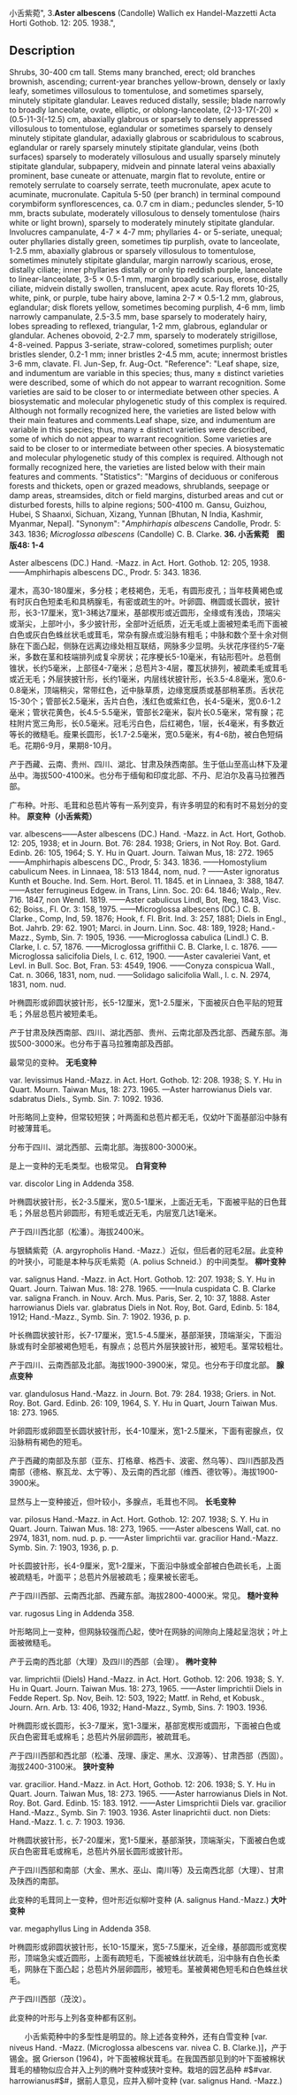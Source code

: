 小舌紫菀",
3.**Aster albescens** (Candolle) Wallich ex Handel-Mazzetti Acta Horti Gothob. 12: 205. 1938.",

## Description
Shrubs, 30-400 cm tall. Stems many branched, erect; old branches brownish, ascending; current-year branches yellow-brown, densely or laxly leafy, sometimes villosulous to tomentulose, and sometimes sparsely, minutely stipitate glandular. Leaves reduced distally, sessile; blade narrowly to broadly lanceolate, ovate, elliptic, or oblong-lanceolate, (2-)3-17(-20) × (0.5-)1-3(-12.5) cm, abaxially glabrous or sparsely to densely appressed villosulous to tomentulose, eglandular or sometimes sparsely to densely minutely stipitate glandular, adaxially glabrous or scabridulous to scabrous, eglandular or rarely sparsely minutely stipitate glandular, veins (both surfaces) sparsely to moderately villosulous and usually sparsely minutely stipitate glandular, subpapery, midvein and pinnate lateral veins abaxially prominent, base cuneate or attenuate, margin flat to revolute, entire or remotely serrulate to coarsely serrate, teeth mucronulate, apex acute to acuminate, mucronulate. Capitula 5-50 (per branch) in terminal compound corymbiform synflorescences, ca. 0.7 cm in diam.; peduncles slender, 5-10 mm, bracts subulate, moderately villosulous to densely tomentulose (hairs white or light brown), sparsely to moderately minutely stipitate glandular. Involucres campanulate, 4-7 × 4-7 mm; phyllaries 4- or 5-seriate, unequal; outer phyllaries distally green, sometimes tip purplish, ovate to lanceolate, 1-2.5 mm, abaxially glabrous or sparsely villosulous to tomentulose, sometimes minutely stipitate glandular, margin narrowly scarious, erose, distally ciliate; inner phyllaries distally or only tip reddish purple, lanceolate to linear-lanceolate, 3-5 × 0.5-1 mm, margin broadly scarious, erose, distally ciliate, midvein distally swollen, translucent, apex acute. Ray florets 10-25, white, pink, or purple, tube hairy above, lamina 2-7 × 0.5-1.2 mm, glabrous, eglandular; disk florets yellow, sometimes becoming purplish, 4-6 mm, limb narrowly campanulate, 2.5-3.5 mm, base sparsely to moderately hairy, lobes spreading to reflexed, triangular, 1-2 mm, glabrous, eglandular or glandular. Achenes obovoid, 2-2.7 mm, sparsely to moderately strigillose, 4-8-veined. Pappus 3-seriate, straw-colored, sometimes purplish; outer bristles slender, 0.2-1 mm; inner bristles 2-4.5 mm, acute; innermost bristles 3-6 mm, clavate. Fl. Jun-Sep, fr. Aug-Oct.
  "Reference": "Leaf shape, size, and indumentum are variable in this species; thus, many ± distinct varieties were described, some of which do not appear to warrant recognition. Some varieties are said to be closer to or intermediate between other species. A biosystematic and molecular phylogenetic study of this complex is required. Although not formally recognized here, the varieties are listed below with their main features and comments.Leaf shape, size, and indumentum are variable in this species; thus, many ± distinct varieties were described, some of which do not appear to warrant recognition. Some varieties are said to be closer to or intermediate between other species. A biosystematic and molecular phylogenetic study of this complex is required. Although not formally recognized here, the varieties are listed below with their main features and comments.
  "Statistics": "Margins of deciduous or coniferous forests and thickets, open or grazed meadows, shrublands, seepage or damp areas, streamsides, ditch or field margins, disturbed areas and cut or disturbed forests, hills to alpine regions; 500-4100 m. Gansu, Guizhou, Hubei, S Shaanxi, Sichuan, Xizang, Yunnan [Bhutan, N India, Kashmir, Myanmar, Nepal].
  "Synonym": "*Amphirhapis albescens* Candolle, Prodr. 5: 343. 1836; *Microglossa albescens* (Candolle) C. B. Clarke.
**36. 小舌紫菀　图版48: 1-4**

Aster albescens (DC.) Hand. -Mazz. in Act. Hort. Gothob. 12: 205, 1938. ——Amphirhapis albescens DC., Prodr. 5: 343. 1836.

灌木，高30-180厘米，多分枝；老枝褐色，无毛，有圆形皮孔；当年枝黄褐色或有时灰白色短柔毛和具柄腺毛，有密或疏生的叶。叶卵圆、椭圆或长圆状，披针形，长3-17厘米，宽1-3稀达7厘米，基部楔形或近圆形，全缘或有浅齿，顶端尖或渐尖，上部叶小，多少披针形，全部叶近纸质，近无毛或上面被短柔毛而下面被白色或灰白色蛛丝状毛或茸毛，常杂有腺点或沿脉有粗毛；中脉和数个至十余对侧脉在下面凸起，侧脉在远离边缘处相互联结，网脉多少显明。头状花序径约5-7毫米，多数在茎和枝端排列成复伞房状；花序梗长5-10毫米，有钻形苞叶。总苞倒锥状，长约5毫米，上部径4-7毫米；总苞片3-4层，覆瓦状排列，被疏柔毛或茸毛或近无毛；外层狭披针形，长约1毫米，内层线状披针形，长3.5-4.8毫米，宽0.6-0.8毫米，顶端稍尖，常带红色，近中脉草质，边缘宽膜质或基部稍革质。舌状花15-30个；管部长2.5毫米，舌片白色，浅红色或紫红色，长4-5毫米，宽0.6-1.2毫米；管状花黄色，长4.5-5.5毫米，管部长2毫米，裂片长0.5毫米，常有腺；花柱附片宽三角形，长0.5毫米。冠毛污白色，后红褐色，1层，长4毫米，有多数近等长的微糙毛。瘦果长圆形，长1.7-2.5毫米，宽0.5毫米，有4-6肋，被白色短绢毛。花期6-9月，果期8-10月。

产于西藏、云南、贵州、四川、湖北、甘肃及陕西南部。生于低山至高山林下及灌丛中。海拔500-4100米。也分布于缅甸和印度北部、不丹、尼泊尔及喜马拉雅西部。

广布种。叶形、毛茸和总苞片等有一系列变异，有许多明显的和有时不易划分的变种。
**原变种（小舌紫菀）**

var. albescens——Aster albescens (DC.) Hand. -Mazz. in Act. Hort, Gothob. 12: 205, 1938; et in Journ. Bot. 76: 284. 1938; Griers, in Not Roy. Bot. Gard. Edinb. 26: 105, 1964; S. Y. Hu in Quart. Journ. Taiwan Mus, 18: 272. 1965 ——Amphirhapis albescens DC., Prodr, 5: 343. 1836. ——Homostylium cabulicum Nees. in Linnaea, 18: 513 1844, nom, nud. ? ——Aster ignoratus Kunth et Bouche. Ind. Sem. Hort. Berol. 11. 1845. et in Linnaea, 3: 388, 1847. ——Aster ferrugineus Edgew. in Trans, Linn. Soc. 20: 64. 1846; Walp., Rev. 716. 1847, non Wendl. 1819. ——Aster cabulicus Lindl, Bot, Reg, 1843, Visc. 62; Boiss., Fl. Or. 3: 158, 1975. ——Microglossa albescens (DC.) C. B. Clarke., Comp, Ind, 59. 1876; Hook, f. Fl. Brit. Ind. 3: 257, 1881; Diels in Engl., Bot. Jahrb. 29: 62. 1901; Marci. in Journ. Linn. Soc. 48: 189, 1928; Hand.-Mazz., Symb, Sin. 7: 1905, 1936. ——Microglossa cabulica (Lindl.) C. B. Clarke, l. c. 57, 1876. ——Microglossa griffithii C. B. Clarke, l. c. 1876. ——Microglossa salicifolia Diels, l. c. 612, 1900. ——Aster cavaleriei Vant, et Levl. in Bull. Soc. Bot, Fran. 53: 4549, 1906. ——Conyza conspicua Wall., Cat. n. 3066, 1831, nom, nud. ——Solidago salicifolia Wall., l. c. N. 2974, 1831, nom. nud.

叶椭圆形或卵圆状披针形，长5-12厘米，宽1-2.5厘米，下面被灰白色平贴的短茸毛；外层总苞片被短柔毛。

产于甘肃及陕西南部、四川、湖北西部、贵州、云南北部及西北部、西藏东部。海拔500-3000米。也分布于喜马拉雅南部及西部。

最常见的变种。
**无毛变种**

var. levissimus Hand.-Mazz. in Act. Hort. Gothob. 12: 208. 1938; S. Y. Hu in Quart. Mourn. Taiwan Mus, 18: 273. 1965. —Aster harrowianus Diels var. sdabratus Diels., Symb. Sin. 7: 1092. 1936.

叶形略同上变种，但常较短狭；叶两面和总苞片都无毛，仅幼叶下面基部沿中脉有时被薄茸毛。

分布于四川、湖北西部、云南北部。海拔800-3000米。

是上一变种的无毛类型。也极常见。
**白背变种**

var. discolor Ling in Addenda 358.

叶椭圆状披针形，长2-3.5厘米，宽0.5-1厘米，上面近无毛，下面被平贴的日色茸毛；外层总苞片卵圆形，有短毛或近无毛，内层宽几达1毫米。

产于四川西北部（松潘）。海拔2400米。

与银鳞紫菀（A. argyropholis Hand. -Mazz.）近似，但后者的冠毛2层。此变种的叶狭小，可能是本种与灰毛紫菀（A. polius Schneid.）的中间类型。
**柳叶变种**

var. salignus Hand. -Mazz. in Act. Hort. Gothob. 12: 207. 1938; S. Y. Hu in Quart. Journ. Taiwan Mus. 18: 278. 1965. ——Inula cuspidata C. B. Clarke var. saligna Franch. in Nouv. Arch. Mus. Paris, Ser. 2, 10: 37, 1888. Aster harrowianus Diels var. glabratus Diels in Not. Roy, Bot. Gard, Edinb. 5: 184, 1912; Hand.-Mazz., Symb. Sin. 7: 1902. 1936, p. p.

叶长椭圆状披针形，长7-17厘米，宽1.5-4.5厘米，基部渐狭，顶端渐尖，下面沿脉或有时全部被褐色短毛，有腺点；总苞片外层狭披针形，被短毛。茎常较粗壮。

产于四川、云南西部及北部。海拔1900-3900米，常见。也分布于印度北部。
**腺点变种**

var. glandulosus Hand.-Mazz. in Journ. Bot. 79: 284. 1938; Griers. in Not. Roy. Bot. Gard. Edinb. 26: 109, 1964, S. Y. Hu in Quart, Journ Taiwan Mus. 18: 273. 1965.

叶卵圆形或卵圆至长圆状披针形，长4-10厘米，宽1-2.5厘米，下面有密腺点，仅沿脉稍有褐色的短毛。

产于西藏的南部及东部（亚东、打格章、格西卡、波密、然乌等）、四川西部及西南部（德格、察瓦龙、太宁等）、及云南的西北部（维西、德钦等）。海拔1900-3900米。

显然与上一变种接近，但叶较小，多腺点，毛茸也不同。
**长毛变种**

var. pilosus Hand.-Mazz. in Act. Hort. Gothob. 12: 207. 1938; S. Y. Hu in Quart. Journ. Taiwan Mus. 18: 273, 1965. ——Aster albescens Wall, cat. no 2974, 1831, nom. nud. p. p. ——Aster limprichtii var. gracilior Hand.-Mazz. Symb. Sin. 7: 1903, 1936, p. p.

叶长圆披针形，长4-9厘米，宽1-2厘米，下面沿中脉或全部被白色疏长毛，上面被疏糙毛，叶面平；总苞片外层被疏毛；瘦果被长密毛。

产于四川西部、云南西北部、西藏东部。海拔2800-4000米。常见。
**糙叶变种**

var. rugosus Ling in Addenda 358.

叶形略同上一变种，但网脉较强而凸起，使叶在网脉的间隙向上隆起呈泡状；叶上面被微糙毛。

产于云南的西北部（大理）及四川的西部（会理）。
**椭叶变种**

var. limprichtii (Diels) Hand.-Mazz. in Act. Hort. Gothob. 12: 206. 1938; S. Y. Hu in Quart. Journ. Taiwan Mus. 18: 273, 1965. ——Aster limprichtii Diels in Fedde Repert. Sp. Nov, Beih. 12: 503, 1922; Mattf. in Rehd, et Kobusk., Journ. Arn. Arb. 13: 406, 1932; Hand-Mazz., Symb, Sins. 7: 1903. 1936.

叶椭圆形或长圆形，长3-7厘米，宽1-3厘米，基部宽楔形或圆形，下面被白色或灰白色密茸毛或棉毛；总苞片外层卵圆形，被疏茸毛。

产于四川西部和西北部（松潘、茂理、康定、黑水、汉源等）、甘肃西部（西固）。海拔2400-3100米。
**狭叶变种**

var. gracilior. Hand.-Mazz. in Act. Hort, Gothob. 12: 206. 1938; S. Y. Hu in Quart. Journ. Taiwan Mus, 18: 273. 1965. ——Aster harrowianus Diels in Not. Roy. Bot. Gard. Edinb. 15: 183. 1912. ——Aster Limsprichtii Diels var. gracilior Hand.-Mazz., Symb. Sin 7: 1903. 1936. Aster linaprichtii duct. non Diets: Hand.-Mazz. 1. c. 7: 1903. 1936.

叶椭圆状披针形，长7-20厘米，宽1-5厘米，基部渐狭，顶端渐尖，下面被白色或灰白色密茸毛或棉毛，总苞片外层长圆形或披针形。

产于四川西部和南部（大金、黑水、巫山、南川等）及云南西北部（大理）、甘肃及陕西的南部。

此变种的毛茸同上一变种，但叶形近似柳叶变种 (A. salignus Hand.-Mazz.)
**大叶变种**

var. megaphyllus Ling in Addenda 358.

叶椭圆形或卵圆状披针形，长10-15厘米，宽5-7.5厘米，近全缘，基部圆形或宽楔形，顶端急尖或近圆形，上面有疏短毛，下面被蛛丝状疏毛，沿中脉有白色长柔毛，网脉在下面凸起；总苞片外层卵圆形，被短毛。茎被黄褐色短毛和白色蛛丝状毛。

产于四川西部（茂汶）。

此变种的叶形与上列各变种都有区别。
<p style='text-indent:28px'>小舌紫菀种中的多型性是明显的。除上述各变种外，还有白雪变种 [var. niveus Hand. -Mazz. (Microglossa albescens var. nivea C. B. Clarke.)]，产于锡金。据 Grierson (1964)，叶下面被棉状茸毛。在我国西部见到的叶下面被棉状茸毛的植物似应合并入上列的椭叶变种或狭叶变种。栽培的园艺品种 #$#var. harrowianus#$#，据前人意见，应并入柳叶变种 (var. salignus Hand. -Mazz.)
